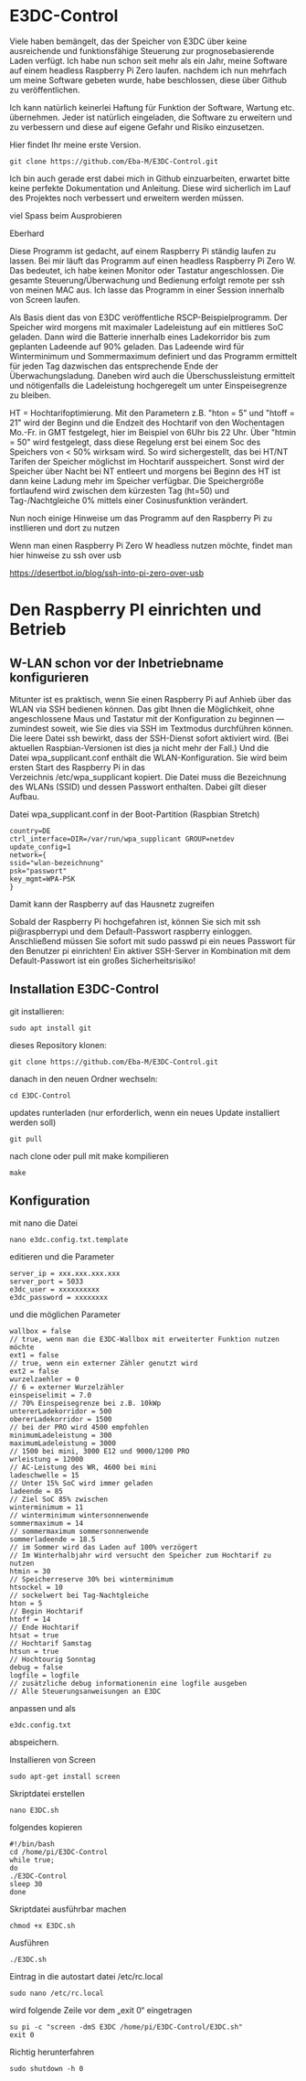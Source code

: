 # E3DC-Control

Viele haben bemängelt, das der Speicher von E3DC über keine ausreichende und funktionsfähige Steuerung zur prognosebasierende Laden verfügt.
Ich habe nun schon seit mehr als ein Jahr, meine Software auf einem headless Raspberry Pi Zero laufen.
nachdem ich nun mehrfach um meine Software gebeten wurde, habe beschlossen, diese über Github zu veröffentlichen.

Ich kann natürlich keinerlei Haftung für Funktion der Software, Wartung etc. übernehmen. Jeder ist natürlich eingeladen, die Software zu erweitern und zu verbessern und diese auf eigene Gefahr und Risiko einzusetzen.

Hier findet Ihr meine erste Version.

`git clone https://github.com/Eba-M/E3DC-Control.git`

Ich bin auch gerade erst dabei mich in Github einzuarbeiten, erwartet bitte keine perfekte Dokumentation und Anleitung.
Diese wird sicherlich im Lauf des Projektes noch verbessert und erweitern werden müssen.

viel Spass beim Ausprobieren

Eberhard

Diese Programm ist gedacht, auf einem Raspberry Pi ständig laufen zu lassen.
Bei mir läuft das Programm auf einen headless Raspberry Pi Zero W.
Das bedeutet, ich habe keinen Monitor oder Tastatur angeschlossen.
Die gesamte Steuerung/Überwachung und Bedienung erfolgt remote per ssh von meinen MAC aus.
Ich lasse das Programm in einer Session innerhalb von Screen laufen.

Als Basis dient das von E3DC veröffentliche RSCP-Beispielprogramm. Der Speicher wird morgens mit maximaler Ladeleistung auf ein mittleres SoC geladen. Dann wird die Batterie innerhalb eines Ladekorridor bis zum geplanten Ladeende auf 90% geladen. Das Ladeende wird für Winterminimum und Sommermaximum definiert und das Programm ermittelt für jeden Tag dazwischen das entsprechende Ende der Überwachungsladung. Daneben wird auch die Überschussleistung ermittelt und nötigenfalls die Ladeleistung hochgeregelt um unter Einspeisegrenze zu bleiben.

HT = Hochtarifoptimierung. Mit den Parametern z.B. "hton = 5" und "htoff = 21" wird der Beginn und die Endzeit des Hochtarif von den Wochentagen Mo.-Fr. in GMT festgelegt, hier im Beispiel von 6Uhr bis 22 Uhr. Über "htmin = 50" wird festgelegt, dass diese Regelung erst bei einem Soc des Speichers von < 50% wirksam wird.
So wird sichergestellt, das bei HT/NT Tarifen der Speicher möglichst im Hochtarif ausspeichert. Sonst wird der Speicher über Nacht bei NT entleert und morgens bei Beginn des HT ist dann keine Ladung mehr im Speicher verfügbar.
Die Speichergröße fortlaufend wird zwischen dem kürzesten Tag (ht=50) und Tag-/Nachtgleiche 0% mittels einer Cosinusfunktion verändert.

Nun noch einige Hinweise um das Programm auf den Raspberry Pi zu instllieren und dort zu nutzen

Wenn man einen Raspberry Pi Zero W headless nutzen möchte, findet man hier hinweise zu ssh over usb

https://desertbot.io/blog/ssh-into-pi-zero-over-usb

# Den Raspberry PI einrichten und Betrieb

## W-LAN schon vor der Inbetriebname konfigurieren

Mitunter ist es praktisch, wenn Sie einen Raspberry Pi auf Anhieb über das WLAN via SSH bedienen können. Das gibt Ihnen die Möglichkeit, ohne angeschlossene Maus und Tastatur mit der Konfiguration zu beginnen — zumindest soweit, wie Sie dies via SSH im Textmodus durchführen können.
Die leere Datei ssh bewirkt, dass der SSH-Dienst sofort aktiviert wird. (Bei aktuellen Raspbian-Versionen ist dies ja nicht mehr der Fall.)
Und die Datei wpa_supplicant.conf enthält die WLAN-Konfiguration. Sie wird beim ersten Start des Raspberry Pi in das Verzeichnis /etc/wpa_supplicant kopiert. Die Datei muss die Bezeichnung des WLANs (SSID) und dessen Passwort enthalten. Dabei gilt dieser Aufbau.

Datei wpa_supplicant.conf in der Boot-Partition (Raspbian Stretch)

```
country=DE
ctrl_interface=DIR=/var/run/wpa_supplicant GROUP=netdev
update_config=1
network={
ssid="wlan-bezeichnung"
psk="passwort"
key_mgmt=WPA-PSK
}
```

Damit kann der Raspberry auf das Hausnetz zugreifen

Sobald der Raspberry Pi hochgefahren ist, können Sie sich mit ssh pi@raspberrypi und dem Default-Passwort raspberry einloggen. Anschließend müssen Sie sofort mit sudo passwd pi ein neues Passwort für den Benutzer pi einrichten! Ein aktiver SSH-Server in Kombination mit dem Default-Passwort ist ein großes Sicherheitsrisiko!

## Installation E3DC-Control

git installieren:

`sudo apt install git`

dieses Repository klonen:

`git clone https://github.com/Eba-M/E3DC-Control.git`

danach in den neuen Ordner wechseln:

`cd E3DC-Control`

updates runterladen (nur erforderlich, wenn ein neues Update installiert werden soll)

`git pull`

nach clone oder pull mit make kompilieren

`make`

## Konfiguration

mit nano die Datei

`nano e3dc.config.txt.template`

editieren und die Parameter

```
server_ip = xxx.xxx.xxx.xxx
server_port = 5033
e3dc_user = xxxxxxxxxx
e3dc_password = xxxxxxxx
```

und die möglichen Parameter

```
wallbox = false
// true, wenn man die E3DC-Wallbox mit erweiterter Funktion nutzen möchte
ext1 = false
// true, wenn ein externer Zähler genutzt wird
ext2 = false
wurzelzaehler = 0
// 6 = externer Wurzelzähler
einspeiselimit = 7.0
// 70% Einspeisegrenze bei z.B. 10kWp
untererLadekorridor = 500
obererLadekorridor = 1500
// bei der PRO wird 4500 empfohlen
minimumLadeleistung = 300
maximumLadeleistung = 3000
// 1500 bei mini, 3000 E12 und 9000/1200 PRO
wrleistung = 12000
// AC-Leistung des WR, 4600 bei mini
ladeschwelle = 15
// Unter 15% SoC wird immer geladen
ladeende = 85
// Ziel SoC 85% zwischen
winterminimum = 11
// winterminimum wintersonnenwende
sommermaximum = 14
// sommermaximum sommersonnenwende
sommerladeende = 18.5
// im Sommer wird das Laden auf 100% verzögert
// Im Winterhalbjahr wird versucht den Speicher zum Hochtarif zu nutzen
htmin = 30
// Speicherreserve 30% bei winterminimum
htsockel = 10
// sockelwert bei Tag-Nachtgleiche
hton = 5
// Begin Hochtarif
htoff = 14
// Ende Hochtarif
htsat = true
// Hochtarif Samstag
htsun = true
// Hochtourig Sonntag
debug = false
logfile = logfile
// zusätzliche debug informationenin eine logfile ausgeben
// Alle Steuerungsanweisungen an E3DC
```

anpassen und als

`e3dc.config.txt`

abspeichern.

Installieren von Screen

`sudo apt-get install screen`

Skriptdatei erstellen

`nano E3DC.sh`

folgendes kopieren

```
#!/bin/bash
cd /home/pi/E3DC-Control
while true;
do
./E3DC-Control
sleep 30
done
```

Skriptdatei ausführbar machen

`chmod +x E3DC.sh`

Ausführen

`./E3DC.sh`

Eintrag in die autostart datei /etc/rc.local

`sudo nano /etc/rc.local`

wird folgende Zeile vor dem „exit 0“ eingetragen

```
su pi -c "screen -dmS E3DC /home/pi/E3DC-Control/E3DC.sh"
exit 0
```

Richtig herunterfahren

`sudo shutdown -h 0`
